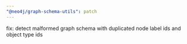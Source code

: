 ```yaml
---
"@neo4j/graph-schema-utils": patch
---
```


fix: detect malformed graph schema with duplicated node label ids and object type ids
